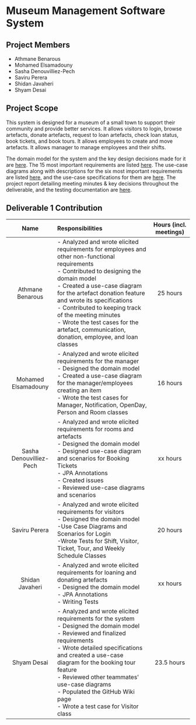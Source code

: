 # Museum Management Software System

## Project Members
* Athmane Benarous
* Mohamed Elsamadouny
* Sasha Denouvilliez-Pech
* Saviru Perera
* Shidan Javaheri
* Shyam Desai

## Project Scope
This system is designed for a museum of a small town to support their community and provide better services. It allows visitors to login, browse artefacts, donate artefacts, request to loan artefacts, check loan status, book tickets, and book tours. It allows employees to create and move artefacts. It allows manager to manage employees and their shifts.

The domain model for the system and the key design decisions made for it are [here](https://github.com/McGill-ECSE321-Fall2022/project-group-09/wiki/Domain-Model). The 15 most important requirements are listed [here](https://github.com/McGill-ECSE321-Fall2022/project-group-09/wiki/Requirements). The use-case diagrams along with descriptions for the six most important requirements are listed [here](https://github.com/McGill-ECSE321-Fall2022/project-group-09/wiki/Use-Case-Diagrams), and the use-case specifications for them are [here](https://github.com/McGill-ECSE321-Fall2022/project-group-09/wiki/Use-Case-Specifications). The project report detailing meeting minutes & key decisions throughout the deliverable, and the testing documentation are [here](https://github.com/McGill-ECSE321-Fall2022/project-group-09/wiki/Project-Report).

## Deliverable 1 Contribution
| Name             | Responsibilities                                                  | Hours (incl. meetings) |
|:----------------:|:----------------------------------------------------------------- |:----------------------:|
| Athmane Benarous | - Analyzed and wrote elicited requirements for employees and other non-functional requirements <br> - Contributed to designing the domain model <br> - Created a use-case diagram for the artefact donation feature and wrote its specifications <br> - Contributed to keeping track of the meeting minutes <br> - Wrote the test cases for the artefact, communication, donation, employee, and loan classes | 25 hours |
| Mohamed Elsamadouny | - Analyzed and wrote elicited requirements for the manager <br> - Designed the domain model <br> - Created a use-case diagram for the manager/employees creating an item <br> - Wrote the test cases for Manager, Notification, OpenDay, Person and Room classes | 16 hours |
| Sasha Denouvilliez-Pech | - Analyzed and wrote elicited requirements for rooms and artefacts <br> - Designed the domain model <br> - Designed use-case diagram and scenarios for Booking Tickets <br> - JPA Annotations <br> - Created issues <br> - Reviewed use-case diagrams and scenarios| xx hours |
| Saviru Perera | - Analyzed and wrote elicited requirements for visitors <br> - Designed the domain model <br> -Use Case Diagrams and Scenarios for Login <br> -Wrote Tests for Shift, Visitor, Ticket, Tour, and Weekly Schedule Classes  | 20 hours |
| Shidan Javaheri | - Analyzed and wrote elicited requirements for loaning and donating artefacts <br> - Designed the domain model <br> - JPA Annotations <br> - Writing Tests <br> | xx hours |
| Shyam Desai | - Analyzed and wrote elicited requirements for the system <br> - Designed the domain model <br> - Reviewed and finalized requirements  <br> - Wrote detailed specifications and created a use-case diagram for the booking tour feature <br> - Reviewed other teammates' use-case diagrams <br> - Populated the GitHub Wiki page <br> - Wrote a test case for Visitor class | 23.5 hours |
